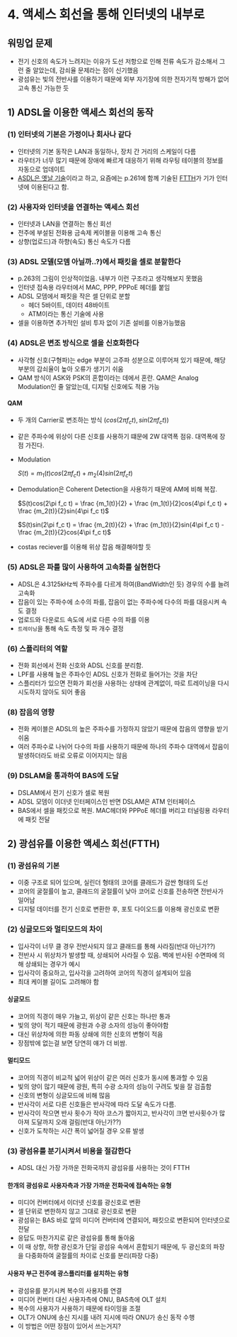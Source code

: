 # 4. 액세스 회선을 통해 인터넷의 내부로

## 워밍업 문제
- 전기 신호의 속도가 느려지는 이유가 도선 저항으로 인해 전류 속도가 감소해서 그런 줄 알았는데, 감쇠율 문제라는 점이 신기했음
- 광섬유는 빛의 전반사를 이용하기 때문에 외부 자기장에 의한 전자기적 방해가 없어 고속 통신 가능한 듯

## 1) ADSL을 이용한 액세스 회선의 동작
### (1) 인터넷의 기본은 가정이나 회사나 같다
- 인터넷의 기본 동작은 LAN과 동일하나, 장치 간 거리의 스케일이 다름
- 라우터가 너무 많기 때문에 장애에 빠르게 대응하기 위해 라우팅 테이블의 정보를 자동으로 업데이트
- [ASDL은 옛날 기술](https://namu.wiki/w/ADSL)이라고 하고, 요즘에는 p.261에 함께 기술된 [FTTH](https://namu.wiki/w/FTTH)가 기가 인터넷에 이용된다고 함.

### (2) 사용자와 인터넷을 연결하는 액세스 회선
- 인터넷과 LAN을 연결하는 통신 회선
- 전주에 부설된 전화용 금속제 케이블을 이용해 고속 통신
- 상향(업로드)과 하향(속도) 통신 속도가 다름

### (3) ADSL 모델(모뎀 아닐까..?)에서 패킷을 셀로 분할한다
- p.263의 그림이 인상적이었음. 내부가 이런 구조라고 생각해보지 못했음
- 인터넷 접속용 라우터에서 MAC, PPP, PPPoE 헤더를 붙임
- ADSL 모뎀에서 패킷을 작은 셀 단위로 분할
  - 헤더 5바이트, 데이터 48바이트
  - ATM이라는 통신 기술에 사용
- 셀을 이용하면 추가적인 설비 투자 없이 기존 설비를 이용가능했음

### (4) ADSL은 변조 방식으로 셀을 신호화한다
- 사각형 신호(구형파)는 edge 부분이 고주파 성분으로 이루어져 있기 때문에, 해당 부분의 감쇠율이 높아 오류가 생기기 쉬움
- QAM 방식이 ASK와 PSK의 혼합이라는 데에서 혼란. QAM은 Analog Modulation인 줄 알았는데, 디지털 신호에도 적용 가능

#### QAM
- 두 개의 Carrier로 변조하는 방식 ($cos(2\pi f_c t), sin(2\pi f_c t)$)
- 같은 주파수에 위상이 다른 신호를 사용하기 떄문에 2W 대역폭 점유. 대역폭에 장점 가진다.
- Modulation

    $S(t) = m_1(t) cos(2\pi f_c t) + m_2(4) sin(2 \pi f_c t)$
- Demodulation은 Coherent Detection을 사용하기 때문에 AM에 비해 복잡.

    $S(t)cos(2\pi f_c t) = \frac {m_1(t)}{2} + \frac {m_1(t)}{2}cos(4\pi f_c t) + \frac {m_2(t)}{2}sin(4\pi f_c t)$
    
    $S(t)sin(2\pi f_c t) = \frac {m_2(t)}{2} + \frac {m_1(t)}{2}sin(4\pi f_c t) - \frac {m_2(t)}{2}cos(4\pi f_c t)$
- costas reciever를 이용해 위상 잡음 해결해야할 듯

### (5) ADSL은 파를 많이 사용하여 고속화를 실현한다
- ADSL은 4.3125kHz씩 주파수를 다르게 하여(BandWidth인 듯) 경우의 수를 늘려 고속화
- 잡음이 있는 주파수에 소수의 파를, 잡음이 없는 주파수에 다수의 파를 대응시켜 속도 결정
- 업로드와 다운로드 속도에 서로 다른 수의 파를 이용
- `트레이닝`을 통해 속도 측정 및 파 개수 결정

### (6) 스플리터의 역할
- 전화 회선에서 전화 신호와 ADSL 신호를 분리함.
- LPF를 사용해 높은 주파수인 ADSL 신호가 전화로 들어가는 것을 차단
- 스플리터가 있으면 전화가 회선을 사용하는 상태에 관계없이, 따로 트레이닝을 다시 시도하지 않아도 되어 좋음

### (8) 잡음의 영향
- 전화 케이블은 ADSL의 높은 주파수를 가정하지 않았기 때문에 잡음의 영향을 받기 쉬움
- 여러 주파수로 나뉘어 다수의 파를 사용하기 때문에 하나의 주파수 대역에서 잡음이 발생하더라도 바로 오류로 이어지지는 않음

### (9) DSLAM을 통과하여 BAS에 도달
- DSLAM에서 전기 신호가 셀로 복원
- ADSL 모뎀이 이더넷 인터페이스인 반면 DSLAM은 ATM 인터페이스
- BAS에서 셀을 패킷으로 복원. MAC헤더와 PPPoE 헤더를 버리고 터널링용 라우터에 패킷 전달

## 2) 광섬유를 이용한 액세스 회선(FTTH)
### (1) 광섬유의 기본
- 이중 구조로 되어 있으며, 실린더 형태의 코어를 클래드가 감싼 형태의 도선
- 코어의 굴절률이 높고, 클래드의 굴절률이 낮아 코어로 신호를 전송하면 전반사가 일어남
- 디지털 데이터를 전기 신호로 변환한 후, 포토 다이오드를 이용해 광신호로 변환

### (2) 싱글모드와 멀티모드의 차이
- 입사각이 너무 클 경우 전반사되지 않고 클래드를 통해 사라짐(반대 아닌가??)
- 전반사 시 위상차가 발생할 때, 상쇄되어 사라질 수 있음. 벽에 반사된 수면파에 의해 상쇄되는 경우가 예시
- 입사각이 중요하고, 입사각을 고려하여 코어의 직경이 설계되어 있음 
- 최대 케이블 길이도 고려해야 함

#### 싱글모드
- 코어의 직경이 매우 가늘고, 위상이 같은 신호는 하나만 통과
- 빛의 양이 적기 때문에 광원과 수광 소자의 성능이 좋아야함
- 대신 위상차에 의한 파동 상쇄에 의한 신호의 변형이 적음
- 장점밖에 없는걸 보면 당연히 얘가 더 비쌈. 

#### 멀티모드
- 코어의 직경이 비교적 넓어 위상이 같은 여러 신호가 동시에 통과할 수 있음
- 빛의 양이 많기 때문에 광원, 특히 수광 소자의 성능이 구려도 빛을 잘 검출함
- 신호의 변형이 싱글모드에 비해 많음
- 반사각이 서로 다른 신호들은 반사각에 따라 도달 속도가 다름.
- 반사각이 작으면 반사 횟수가 작아 코스가 짧아지고, 반사각이 크면 반사횟수가 많아져 도달까지 오래 걸림(반대 아닌가??)
- 신호가 도착하는 시간 폭이 넓어질 경우 오류 발생

### (3) 광섬유를 분기시켜서 비용을 절감한다
- ADSL 대신 가장 가까운 전화국까지 광섬유를 사용하는 것이 FTTH 

#### 한개의 광섬유로 사용자측과 가장 가까운 전화국에 접속하는 유형
- 미디어 컨버터에서 이더넷 신호를 광신호로 변환
- 셀 단위로 변한하지 않고 그대로 광신호로 변환
- 광섬유는 BAS 바로 앞의 미디어 컨버터에 연결되어, 패킷으로 변환되어 인터넷으로 전달
- 응답도 마찬가지로 같은 광섬유를 통해 돌아옴
- 이 때 상향, 하향 광신호가 단일 광섬유 속에서 혼합되기 때문에, 두 광신호의 파장을 다중화하여 굴절률의 차이로 신호를 분리(파장 다중)

#### 사용자 부근 전주에 광스플리터를 설치하는 유형
- 광섬유를 분기시켜 복수의 사용자를 연결
- 미디어 컨버터 대신 사용자측에 ONU, BAS측에 OLT 설치
- 복수의 사용자가 사용하기 때문에 타이밍을 조절
- OLT가 ONU에 송신 지시를 내려 지시에 따라 ONU가 송신 동작 수행
- 이 방법은 어떤 장점이 있어서 쓰는거지?
